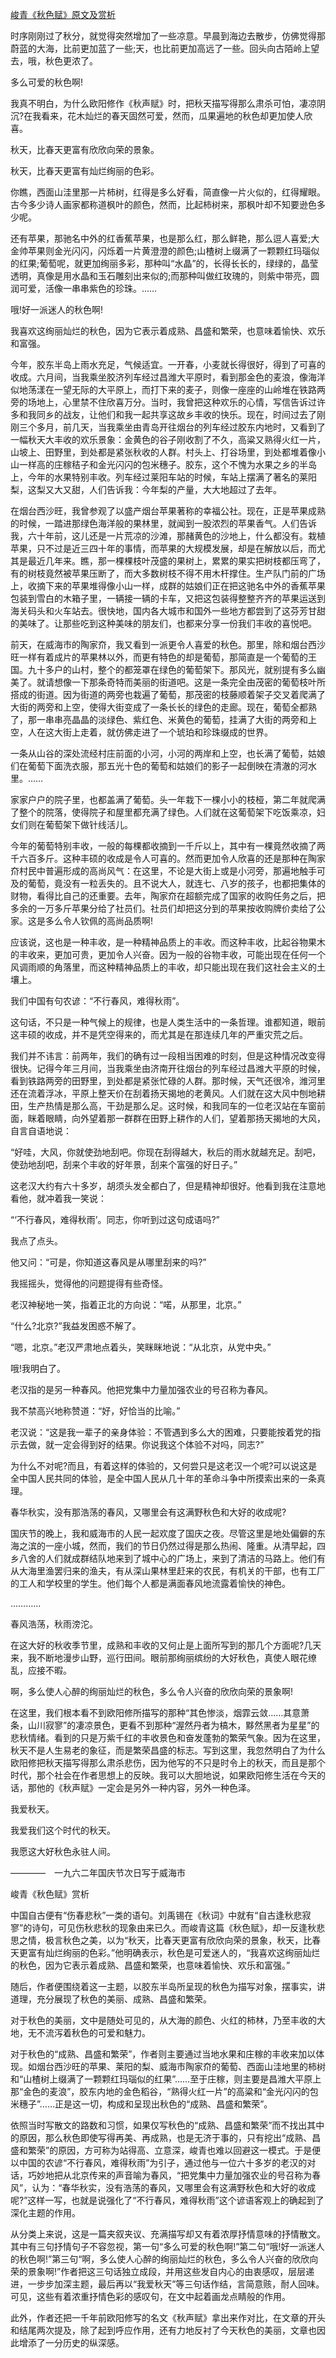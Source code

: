 [峻青《秋色赋》原文及赏析](https://www.vrrw.net/wx/8748.html)

时序刚刚过了秋分，就觉得突然增加了一些凉意。早晨到海边去散步，仿佛觉得那蔚蓝的大海，比前更加蓝了一些;天，也比前更加高远了一些。回头向古陌岭上望去，哦，秋色更浓了。

多么可爱的秋色啊!

我真不明白，为什么欧阳修作《秋声赋》时，把秋天描写得那么肃杀可怕，凄凉阴沉?在我看来，花木灿烂的春天固然可爱，然而，瓜果遍地的秋色却更加使人欣喜。

秋天，比春天更富有欣欣向荣的景象。

秋天，比春天更富有灿烂绚丽的色彩。

你瞧，西面山洼里那一片柿树，红得是多么好看，简直像一片火似的，红得耀眼。古今多少诗人画家都称道枫叶的颜色，然而，比起柿树来，那枫叶却不知要逊色多少呢。

还有苹果，那驰名中外的红香蕉苹果，也是那么红，那么鲜艳，那么逗人喜爱;大金帅苹果则金光闪闪，闪烁着一片黄澄澄的颜色;山楂树上缀满了一颗颗红玛瑙似的红果;葡萄呢，就更加绚丽多彩，那种叫“水晶”的，长得长长的，绿绿的，晶莹透明，真像是用水晶和玉石雕刻出来似的;而那种叫做红玫瑰的，则紫中带亮，圆润可爱，活像一串串紫色的珍珠。……



哦!好一派迷人的秋色啊!

我喜欢这绚丽灿烂的秋色，因为它表示着成熟、昌盛和繁荣，也意味着愉快、欢乐和富强。

今年，胶东半岛上雨水充足，气候适宜。一开春，小麦就长得很好，得到了可喜的收成。六月间，当我乘坐胶济列车经过昌潍大平原时，看到那金色的麦浪，像海洋似地荡漾在一望无际的大平原上，而打下来的麦子，则像一座座的山岭堆在铁路两旁的场地上，心里禁不住欣喜万分。当时，我曾把这种欢乐的心情，写信告诉过许多和我同乡的战友，让他们和我一起共享这故乡丰收的快乐。现在，时间过去了刚刚三个多月，前几天，当我乘坐由青岛开往烟台的列车经过胶东内地时，又看到了一幅秋天大丰收的欢乐景象：金黄色的谷子刚收割了不久，高粱又熟得火红一片，山坡上、田野里，到处都是紧张秋收的人群。村头上、打谷场里，到处都堆着像小山一样高的庄稼秸子和金光闪闪的包米穗子。胶东，这个不愧为水果之乡的半岛上，今年的水果特别丰收。列车经过莱阳车站的时候，车站上摆满了著名的莱阳梨，这梨又大又甜，人们告诉我：今年梨的产量，大大地超过了去年。

在烟台西沙旺，我曾参观了以盛产烟台苹果著称的幸福公社。现在，正是苹果成熟的时候，一踏进那绿色海洋般的果林里，就闻到一股浓烈的苹果香气。人们告诉我，六十年前，这儿还是一片荒凉的沙滩，那赭黄色的沙地上，什么都没有。栽植苹果，只不过是近三四十年的事情，而苹果的大规模发展，却是在解放以后，而尤其是最近几年来。瞧，那一棵棵枝叶茂盛的果树上，累累的果实把树枝都压弯了，有的树枝竟然被苹果压断了，而大多数树枝不得不用木杆撑住。生产队门前的广场上，收摘下来的苹果堆得像小山一样，成群的姑娘们正在把这驰名中外的香蕉苹果包装到雪白的木箱子里，一辆接一辆的卡车，又把这包装得整整齐齐的苹果运送到海关码头和火车站去。很快地，国内各大城市和国外一些地方都尝到了这芬芳甘甜的美味了。让那些吃到这种美味的朋友们，也都来分享一份我们丰收的喜悦吧。

前天，在威海市的陶家夼，我又看到一派更令人喜爱的秋色。那里，除和烟台西沙旺一样有着成片的苹果林以外，而更有特色的却是葡萄，那简直是一个葡萄的王国。九十多户的山村，整个的都笼罩在绿色的葡萄架下。那风光，就别提有多么幽美了。就请想像一下那条奇特而美丽的街道吧。这是一条完全由茂密的葡萄枝叶所搭成的街道。因为街道的两旁也栽遍了葡萄，那茂密的枝藤顺着架子交叉着爬满了大街的两旁和上空，使得大街变成了一条长长的绿色的走廊。现在，葡萄全都熟了，那一串串亮晶晶的淡绿色、紫红色、米黄色的葡萄，挂满了大街的两旁和上空，人在这大街上走着，就仿佛走进了一个琥珀和珍珠缀成的世界。

一条从山谷的深处流经村庄前面的小河，小河的两岸和上空，也长满了葡萄，姑娘们在葡萄下面洗衣服，那五光十色的葡萄和姑娘们的影子一起倒映在清澈的河水里。……

家家户户的院子里，也都盖满了葡萄。头一年栽下一棵小小的枝桠，第二年就爬满了整个的院落，使得院子和屋里都充满了绿色。人们就在这葡萄架下吃饭乘凉，妇女们则在葡萄架下做针线活儿。

今年的葡萄特别丰收，一般的每棵都收摘到一千斤以上，其中有一棵竟然收摘了两千六百多斤。这种丰硕的收成是令人可喜的。然而更加令人欣喜的还是那种在陶家夼村民中普遍形成的高尚风气：在这里，不论是大街上或是小河旁，那遍地触手可及的葡萄，竟没有一粒丢失的。且不说大人，就连七、八岁的孩子，也都把集体的财物，看得比自己的还重要。去年，陶家夼在超额完成了国家的收购任务之后，把多余的一万多斤苹果分给了社员们。社员们却把这分到的苹果按收购牌价卖给了公家。这是多么令人钦佩的高尚品质啊!

应该说，这也是一种丰收，是一种精神品质上的丰收。而这种丰收，比起谷物果木的丰收来，更加可贵，更加令人兴奋。因为一般的谷物丰收，可能出现在任何一个风调雨顺的角落里，而这种精神品质上的丰收，却只能出现在我们这社会主义的土壤上。

我们中国有句农谚：“不行春风，难得秋雨”。

这句话，不只是一种气候上的规律，也是人类生活中的一条哲理。谁都知道，眼前这丰硕的收成，并不是凭空得来的，而尤其是在那连续几年的严重灾荒之后。

我们并不讳言：前两年，我们的确有过一段相当困难的时刻，但是这种情况改变得很快。记得今年三月间，当我乘坐由济南开往烟台的列车经过昌潍大平原的时候，看到铁路两旁的田野里，到处都是紧张忙碌的人群。那时候，天气还很冷，潍河里还在流着浮冰，平原上整天价在刮着扬天揭地的老黄风。人们就在这大风中刨地耕田，生产热情是那么高，干劲是那么足。这时候，和我同车的一位老汉站在车窗前面，眯着眼睛，向外望着那一群群在田野上耕作的人们，望着那扬天揭地的大风，自言自语地说：

“好哇，大风，你就使劲地刮吧。你现在刮得越大，秋后的雨水就越充足。刮吧，使劲地刮吧，刮来个丰收的好年景，刮来个富强的好日子。”

这老汉大约有六十多岁，胡须头发全都白了，但是精神却很好。他看到我在注意地看他，就冲着我一笑说：

“‘不行春风，难得秋雨’。同志，你听到过这句成语吗?”

我点了点头。

他又问：“可是，你知道这春风是从哪里刮来的吗?”

我摇摇头，觉得他的问题提得有些奇怪。

老汉神秘地一笑，指着正北的方向说：“喏，从那里，北京。”

“什么?北京?”我益发困惑不解了。

“嗯，北京。”老汉严肃地点着头，笑眯眯地说：“从北京，从党中央。”

哦!我明白了。

老汉指的是另一种春风。他把党集中力量加强农业的号召称为春风。

我不禁高兴地称赞道：“好，好恰当的比喻。”

老汉说：“这是我一辈子的亲身体验：不管遇到多么大的困难，只要能按着党的指示去做，就一定会得到好的结果。你说我这个体验不对吗，同志?”

为什么不对呢?而且，有着这样的体验的，又何尝只是这老汉一个呢?可以说这是全中国人民共同的体验，是全中国人民从几十年的革命斗争中所摸索出来的一条真理。

春华秋实，没有那浩荡的春风，又哪里会有这满野秋色和大好的收成呢?

国庆节的晚上，我和威海市的人民一起欢度了国庆之夜。尽管这里是地处偏僻的东海之滨的一座小城，然而，我们的节日仍然过得是那么热闹、隆重。从清早起，四乡八舍的人们就成群结队地来到了城中心的广场上，来到了清洁的马路上。他们有从大海里渔罢归来的渔夫，有从深山果林里赶来的农民，有机关的干部，也有工厂的工人和学校里的学生。他们每个人都是满面春风地流露着愉快的神色。

…………

春风浩荡，秋雨滂沱。

在这大好的秋收季节里，成熟和丰收的又何止是上面所写到的那几个方面呢?几天来，我不断地漫步山野，巡行田间。眼前那绚丽缤纷的大好秋色，真使人眼花缭乱，应接不暇。

啊，多么使人心醉的绚丽灿烂的秋色，多么令人兴奋的欣欣向荣的景象啊!

在这里，我们根本看不到欧阳修所描写的那种“其色惨淡，烟霏云敛……其意萧条，山川寂寥”的凄凉景色，更看不到那种“渥然丹者为槁木，黟然黑者为星星”的悲秋情绪。看到的只是万紫千红的丰收景色和奋发蓬勃的繁荣气象。因为在这里，秋天不是人生易老的象征，而是繁荣昌盛的标志。写到这里，我忽然明白了为什么欧阳修把秋天描写得那么肃杀悲伤，因为他写的不只是时令上的秋天，而且是那个时代，那个社会在作者思想上的反映。我可以大胆地说，如果欧阳修生活在今天的话，那他的《秋声赋》一定会是另外一种内容，另外一种色泽。

我爱秋天。

我爱我们这个时代的秋天。

我愿这大好秋色永驻人间。

————　一九六二年国庆节次日写于威海市

峻青《秋色赋》赏析

中国自古便有“伤春悲秋”一类的语句。刘禹锡在《秋词》中就有“自古逢秋悲寂寥”的诗句，可见伤秋悲秋的现象由来已久。而峻青这篇《秋色赋》，却一反逢秋悲思之情，极言秋色之美，以为“秋天，比春天更富有欣欣向荣的景象，秋天，比春天更富有灿烂绚丽的色彩。”他明确表示，秋色是可爱迷人的，“我喜欢这绚丽灿烂的秋色，因为它表示着成熟、昌盛和繁荣，也意味着愉快、欢乐和富强。”

随后，作者便围绕着这一主题，以胶东半岛所呈现的秋色为描写对象，摆事实，讲道理，充分展现了秋色的美丽、成熟、昌盛和繁荣。

对于秋色的美丽，文中是随处可见的，从大海的颜色、火红的柿林，乃至丰收的大地，无不流泻着秋色的可爱和魅力。

对于秋色的“成熟、昌盛和繁荣”，作者则主要通过当地水果和庄稼的丰收来加以体现。如烟台西沙旺的苹果、莱阳的梨、威海市陶家夼的葡萄、西面山洼地里的柿树和“山楂树上缀满了一颗颗红玛瑙似的红果”……至于庄稼，则主要是昌潍大平原上那“金色的麦浪”，胶东内地的金色稻谷，“熟得火红一片”的高粱和“金光闪闪的包米穗子”……正是这一切，构成和呈现出秋色的“成熟、昌盛和繁荣”。

依照当时写散文的路数和习惯，如果仅写秋色的“成熟、昌盛和繁荣”而不找出其中的原因，那么秋色即使写得再美、再成熟，也是无济于事的，只有挖出“成熟、昌盛和繁荣”的原因，方可称为站得高、立意深，峻青也难以回避这一模式。于是便以中国的农谚“不行春风，难得秋雨”为引子，通过他与一位六十多岁的老汉的对话，巧妙地把从北京传来的声音喻为春风，“把党集中力量加强农业的号召称为春风”，认为：“春华秋实，没有浩荡的春风，又哪里会有这满野秋色和大好的收成呢?”这样一写，也就是说强化了“不行春风，难得秋雨”这个谚语客观上的确起到了深化主题的作用。

从分类上来说，这是一篇夹叙夹议、充满描写却又有着浓厚抒情意味的抒情散文。其中有三句抒情句子不容忽视，第一句“多么可爱的秋色啊!”第二句“哦!好一派迷人的秋色啊!”第三句“啊，多么使人心醉的绚丽灿烂的秋色，多么令人兴奋的欣欣向荣的景象啊!”作者把这三句话独立成段，并用这些发自内心的由衷感叹，层层递进，一步步加深主题，最后再以“我爱秋天”等三句话作结，言简意赅，耐人回味。可见，这些有着浓重抒情色彩的感叹句，在文中起着画龙点睛般的作用。

此外，作者还把一千年前欧阳修写的名文《秋声赋》拿出来作对比，在文章的开头和结尾两次提及，除了起到呼应作用，还有力地反衬了今天秋色的美丽，文章也因此增添了一分历史的纵深感。

